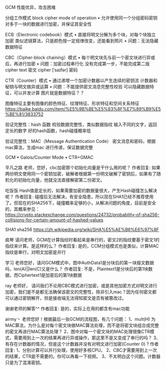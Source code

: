 GCM 性能优异，攻击困难


分组工作模式 block cipher mode of operation
 • 允许使用同一个分组密码密钥对多于一块的数据进行加密，并保证其安全性
 

ECB（Electronic codebook）模式
• 直接将明文分解为多个块，对每个块独立 加密    类似滤镜算法，只是颜色按一定规律改变，还能看到照片
• 问题：无法隐藏数据特征 


CBC（Cipher-block chaining）模式
• 每个明文块先与前一个密文块进行异或后，再进行加密
• 问题：加密过程串行化     没有完成第一步，不能完成第二版
 cipher text 密文     cipher [ˈsaɪfər] 密码
 
 

CTR（Counter）模式
• 通过递增一个加密计数器以产生连续的密钥流     计数器和秘钥与明文做异或运算
• 问题：不能提供密文消息完整性校验     可以隐藏数据特征，可以并发计算   图片就是数据特征？？
  
图像特征主要有图像的颜色特征、纹理特征、形状特征和空间关系特征  
https://baike.baidu.com/item/%E5%9B%BE%E5%83%8F%E7%89%B9%E5%BE%81/3833752


验证完整性：hash 函数    校验数据完整性，类似数据指纹
   输入不同的文字，返回定长的数字
   好的hash函数，hash碰撞概率低
 
 
验证完整性：MAC（Message Authentication Code） 
   密文消息和密码，根据mac算法，生成mac 进行传递，保证数据完整
   
   
GCM
• Galois/Counter Mode
   • CTR+GMAC   
    
    
    
    
    
平凡之路
老师，您好，cbc加密那个初始化向量是干什么用的呢？
作者回复: 如果两份明文使用同一个密钥加密，破解者根据第一份明文破解了密钥后，如果有了随机化的初始化向量，他就没法直接解密第二份密文。


吃饭饭
Hash值是定长的，如果需要加密的数据量很大，产生Hash碰撞怎么解决呢？
作者回复: 碰撞后无法解决，有安全隐患，所以现在SHA1已经不推荐使用了。但现在的SHA256下，碰撞概率足够的小，从解决问题的角度，目前是安全的，其概率参见：https://crypto.stackexchange.com/questions/24732/probability-of-sha256-collisions-for-certain-amount-of-hashed-values


SHA1 sha256
https://zh.wikipedia.org/wiki/SHA%E5%AE%B6%E6%97%8F


疯琴
请问老师，GCM在计算指纹时看起来是串行的，密文2的指纹要基于密文1的指纹来计算。是这样的么？
作者回复: 是的，CCM分组模式也是类似，计算MAC指纹是串行，对明文加密是并行

学习
老师您好，请问GCM模式中，图中AuthData1是分块后的第一块报文数据吗，len(A)||len(C)又是什么？
作者回复: 不是，Plaintext1是分块后的第1块数据，而Ciphertext1是加密后的第1块数据


ray
老师好，
请问我们不论用CBC模式进行加密，或是其他加密方式对明文进行加密，我们是不是都无法确保该密文的完整性，除非引入mac？因为任何密文都可以通过密钥解开，但是接收端无法得知密文是否有被篡改过。

谢谢老师的解答^^
作者回复: 是的，实际上在用的都含有mac功能



airmy丶
老师您好！根据最后一张GCM的流程图，有几个问题：
1、mult(H) 为 MAC算法，为什么是对每个密文块做MAC算法处理，而不是将密文块组合成完整的密文再进行MAC算法处理？
2、图中对每一个密文块的MAC处理很像CTR模式，需要用到上一次的结果再进行异或操作，那这里不是又变成了串行的吗？
3、有存在计数器的情况，但是这个计数器并没有对明文进行加密(Counter 0) ?
作者回复: 1、分别计算可以并行处理，使用好多核CPU。
2、CBC才需要用到上一次的结果，CTR是不需要的。你可以再看一下视频。
3、不太明白这个问题。计数器只是为了混淆密钥。

    